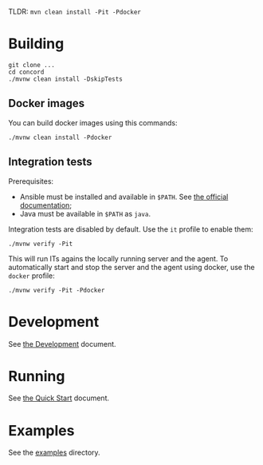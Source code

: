 TLDR: `mvn clean install -Pit -Pdocker`

# Building

```
git clone ... 
cd concord
./mvnw clean install -DskipTests
```

## Docker images

You can build docker images using this commands:

```
./mvnw clean install -Pdocker
```

## Integration tests

Prerequisites:
- Ansible must be installed and available in `$PATH`.
  See [the official documentation](http://docs.ansible.com/ansible/intro_installation.html);
- Java must be available in `$PATH` as `java`.

Integration tests are disabled by default. Use the `it` profile to enable them:

```
./mvnw verify -Pit
```

This will run ITs agains the locally running server and the agent.
To automatically start and stop the server and the agent using docker, use the
`docker` profile:

```
./mvnw verify -Pit -Pdocker
```

# Development

See [the Development](docs/development.md) document.

# Running

See [the Quick Start](docs/quickstart.md) document.

# Examples

See the [examples](docs/examples) directory.

